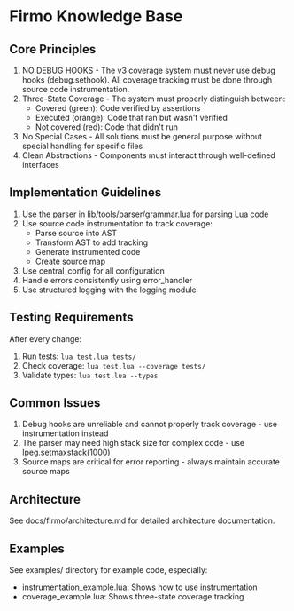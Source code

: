 # Firmo Knowledge Base


## Core Principles



1. NO DEBUG HOOKS - The v3 coverage system must never use debug hooks (debug.sethook). All coverage tracking must be done through source code instrumentation.
2. Three-State Coverage - The system must properly distinguish between:
   - Covered (green): Code verified by assertions
   - Executed (orange): Code that ran but wasn't verified
   - Not covered (red): Code that didn't run
3. No Special Cases - All solutions must be general purpose without special handling for specific files
4. Clean Abstractions - Components must interact through well-defined interfaces


## Implementation Guidelines



1. Use the parser in lib/tools/parser/grammar.lua for parsing Lua code
2. Use source code instrumentation to track coverage:
   - Parse source into AST
   - Transform AST to add tracking
   - Generate instrumented code
   - Create source map
3. Use central_config for all configuration
4. Handle errors consistently using error_handler
5. Use structured logging with the logging module


## Testing Requirements


After every change:


1. Run tests: `lua test.lua tests/`
2. Check coverage: `lua test.lua --coverage tests/`
3. Validate types: `lua test.lua --types`


## Common Issues



1. Debug hooks are unreliable and cannot properly track coverage - use instrumentation instead
2. The parser may need high stack size for complex code - use lpeg.setmaxstack(1000)
3. Source maps are critical for error reporting - always maintain accurate source maps


## Architecture


See docs/firmo/architecture.md for detailed architecture documentation.

## Examples


See examples/ directory for example code, especially:


- instrumentation_example.lua: Shows how to use instrumentation
- coverage_example.lua: Shows three-state coverage tracking
